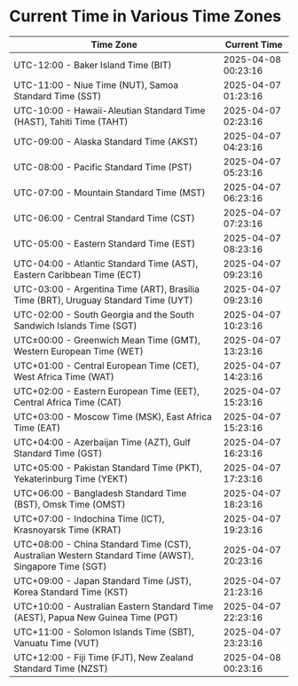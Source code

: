# Current Time in Various Time Zones

| Time Zone | Current Time |
|-----------|--------------|
| UTC-12:00 - Baker Island Time (BIT) | 2025-04-08 00:23:16 |
| UTC-11:00 - Niue Time (NUT), Samoa Standard Time (SST) | 2025-04-07 01:23:16 |
| UTC-10:00 - Hawaii-Aleutian Standard Time (HAST), Tahiti Time (TAHT) | 2025-04-07 02:23:16 |
| UTC-09:00 - Alaska Standard Time (AKST) | 2025-04-07 04:23:16 |
| UTC-08:00 - Pacific Standard Time (PST) | 2025-04-07 05:23:16 |
| UTC-07:00 - Mountain Standard Time (MST) | 2025-04-07 06:23:16 |
| UTC-06:00 - Central Standard Time (CST) | 2025-04-07 07:23:16 |
| UTC-05:00 - Eastern Standard Time (EST) | 2025-04-07 08:23:16 |
| UTC-04:00 - Atlantic Standard Time (AST), Eastern Caribbean Time (ECT) | 2025-04-07 09:23:16 |
| UTC-03:00 - Argentina Time (ART), Brasília Time (BRT), Uruguay Standard Time (UYT) | 2025-04-07 09:23:16 |
| UTC-02:00 - South Georgia and the South Sandwich Islands Time (SGT) | 2025-04-07 10:23:16 |
| UTC±00:00 - Greenwich Mean Time (GMT), Western European Time (WET) | 2025-04-07 13:23:16 |
| UTC+01:00 - Central European Time (CET), West Africa Time (WAT) | 2025-04-07 14:23:16 |
| UTC+02:00 - Eastern European Time (EET), Central Africa Time (CAT) | 2025-04-07 15:23:16 |
| UTC+03:00 - Moscow Time (MSK), East Africa Time (EAT) | 2025-04-07 15:23:16 |
| UTC+04:00 - Azerbaijan Time (AZT), Gulf Standard Time (GST) | 2025-04-07 16:23:16 |
| UTC+05:00 - Pakistan Standard Time (PKT), Yekaterinburg Time (YEKT) | 2025-04-07 17:23:16 |
| UTC+06:00 - Bangladesh Standard Time (BST), Omsk Time (OMST) | 2025-04-07 18:23:16 |
| UTC+07:00 - Indochina Time (ICT), Krasnoyarsk Time (KRAT) | 2025-04-07 19:23:16 |
| UTC+08:00 - China Standard Time (CST), Australian Western Standard Time (AWST), Singapore Time (SGT) | 2025-04-07 20:23:16 |
| UTC+09:00 - Japan Standard Time (JST), Korea Standard Time (KST) | 2025-04-07 21:23:16 |
| UTC+10:00 - Australian Eastern Standard Time (AEST), Papua New Guinea Time (PGT) | 2025-04-07 22:23:16 |
| UTC+11:00 - Solomon Islands Time (SBT), Vanuatu Time (VUT) | 2025-04-07 23:23:16 |
| UTC+12:00 - Fiji Time (FJT), New Zealand Standard Time (NZST) | 2025-04-08 00:23:16 |

